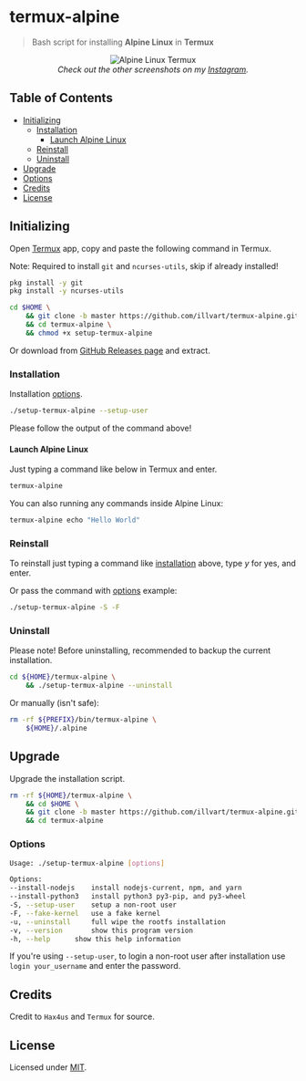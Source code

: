 # termux-alpine

> Bash script for installing **Alpine Linux** in **Termux**

<p align="center">
  <img src="https://github.com/illvart/termux-alpine/blob/master/ss.png?raw=true" alt="Alpine Linux Termux"/>
  <br>
  <em>Check out the other screenshots on my <a href="https://www.instagram.com/p/CEr87gMHUOX/?igshid=15x831l2so1m8">Instagram</a>.</em>
</p>

## Table of Contents

- [Initializing](#initializing)
  - [Installation](#installation)
    - [Launch Alpine Linux](#launch-alpine-linux)
  - [Reinstall](#reinstall)
  - [Uninstall](#uninstall)
- [Upgrade](#upgrade)
- [Options](#options)
- [Credits](#credits)
- [License](#license)

## Initializing

Open [Termux](https://termux.com/) app, copy and paste the following command in Termux.

Note: Required to install `git` and `ncurses-utils`, skip if already installed!

```bash
pkg install -y git
pkg install -y ncurses-utils
```

```bash
cd $HOME \
    && git clone -b master https://github.com/illvart/termux-alpine.git \
    && cd termux-alpine \
    && chmod +x setup-termux-alpine
```

Or download from [GitHub Releases page](https://github.com/illvart/termux-alpine/releases) and extract.

### Installation

Installation [options](#options).

```bash
./setup-termux-alpine --setup-user
```

Please follow the output of the command above!

#### Launch Alpine Linux

Just typing a command like below in Termux and enter.

```bash
termux-alpine
```

You can also running any commands inside Alpine Linux:

```bash
termux-alpine echo "Hello World"
```

### Reinstall

To reinstall just typing a command like [installation](#installation) above, type *y* for yes, and enter.

Or pass the command with [options](#options) example:

```bash
./setup-termux-alpine -S -F
```

### Uninstall

Please note! Before uninstalling, recommended to backup the current installation.

```bash
cd ${HOME}/termux-alpine \
    && ./setup-termux-alpine --uninstall
```

Or manually (isn't safe):

```bash
rm -rf ${PREFIX}/bin/termux-alpine \
    ${HOME}/.alpine
```

## Upgrade

Upgrade the installation script.

```bash
rm -rf ${HOME}/termux-alpine \
    && cd $HOME \
    && git clone -b master https://github.com/illvart/termux-alpine.git \
    && cd termux-alpine
```

### Options

```bash
Usage: ./setup-termux-alpine [options]

Options:
--install-nodejs	install nodejs-current, npm, and yarn
--install-python3	install python3 py3-pip, and py3-wheel
-S, --setup-user	setup a non-root user
-F, --fake-kernel	use a fake kernel
-u, --uninstall		full wipe the rootfs installation
-v, --version		show this program version
-h, --help		show this help information
```

If you're using `--setup-user`, to login a non-root user after installation use `login your_username` and enter the password.

## Credits

Credit to `Hax4us` and `Termux` for source.

## License

Licensed under [MIT](./LICENSE).
